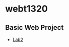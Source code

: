# webt1320
<h2> Basic Web Project</h2>

<ul>
    <li><a href="lab2/index.html" target="_blank">Lab2</a></li>
</ul> 